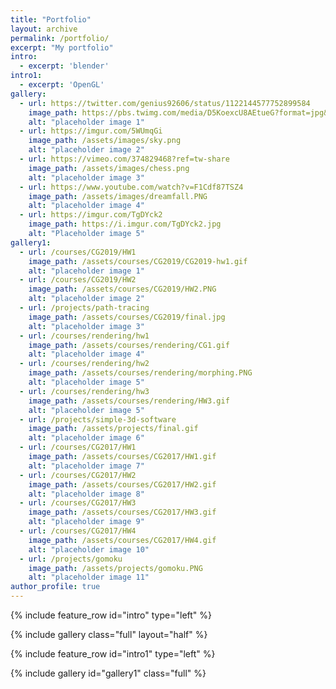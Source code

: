 ```yaml
---
title: "Portfolio"
layout: archive
permalink: /portfolio/
excerpt: "My portfolio"
intro: 
  - excerpt: 'blender'
intro1:
  - excerpt: 'OpenGL'
gallery:
  - url: https://twitter.com/genius92606/status/1122144577752899584
    image_path: https://pbs.twimg.com/media/D5KoexcU8AEtueG?format=jpg&name=large   
    alt: "placeholder image 1"
  - url: https://imgur.com/5WUmqGi
    image_path: /assets/images/sky.png
    alt: "placeholder image 2"
  - url: https://vimeo.com/374829468?ref=tw-share
    image_path: /assets/images/chess.png
    alt: "placeholder image 3"
  - url: https://www.youtube.com/watch?v=F1Cdf87TSZ4
    image_path: /assets/images/dreamfall.PNG
    alt: "placeholder image 4"
  - url: https://imgur.com/TgDYck2
    image_path: https://i.imgur.com/TgDYck2.jpg
    alt: "Placeholder image 5"
gallery1:
  - url: /courses/CG2019/HW1
    image_path: /assets/courses/CG2019/CG2019-hw1.gif
    alt: "placeholder image 1"
  - url: /courses/CG2019/HW2
    image_path: /assets/courses/CG2019/HW2.PNG
    alt: "placeholder image 2"
  - url: /projects/path-tracing
    image_path: /assets/courses/CG2019/final.jpg
    alt: "placeholder image 3"
  - url: /courses/rendering/hw1
    image_path: /assets/courses/rendering/CG1.gif
    alt: "placeholder image 4"
  - url: /courses/rendering/hw2
    image_path: /assets/courses/rendering/morphing.PNG
    alt: "placeholder image 5"
  - url: /courses/rendering/hw3
    image_path: /assets/courses/rendering/HW3.gif
    alt: "placeholder image 5"
  - url: /projects/simple-3d-software
    image_path: /assets/projects/final.gif
    alt: "placeholder image 6"
  - url: /courses/CG2017/HW1
    image_path: /assets/courses/CG2017/HW1.gif
    alt: "placeholder image 7"
  - url: /courses/CG2017/HW2
    image_path: /assets/courses/CG2017/HW2.gif
    alt: "placeholder image 8"
  - url: /courses/CG2017/HW3
    image_path: /assets/courses/CG2017/HW3.gif
    alt: "placeholder image 9"
  - url: /courses/CG2017/HW4
    image_path: /assets/courses/CG2017/HW4.gif
    alt: "placeholder image 10"
  - url: /projects/gomoku
    image_path: /assets/projects/gomoku.PNG
    alt: "placeholder image 11"
author_profile: true
---
```


{% include feature_row id="intro" type="left" %}



{% include gallery class="full" layout="half" %}


{% include feature_row id="intro1" type="left" %}

{% include gallery id="gallery1" class="full" %}
